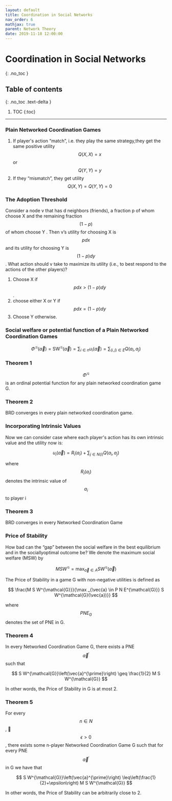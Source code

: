 ```yaml
---
layout: default
title: Coordination in Social Networks
nav_order: 6
mathjax: true
parent: Network Theory
date: 2019-11-18 12:00:00
---
```


# Coordination in Social Networks

{: .no_toc }

## Table of contents
{: .no_toc .text-delta }

1. TOC
{:toc}

---

### Plain Networked Coordination Games
1. If player's action “match”, i.e. they play the same strategy,they get the same positive utility $$Q(X, X) = x$$ or $$Q(Y, Y ) = y$$
2. If they “mismatch”, they get utility $$Q(X, Y ) = Q(Y, Y ) = 0$$

### The Adoption Threshold 

Consider a node v that has d neighbors (friends), a fraction p of whom choose X and the
remaining fraction $$(1 − p)$$ of whom choose Y . Then v’s utility for choosing X
is $$pdx$$ and its utility for choosing Y is $$(1−p)dy$$. What action should v take to
maximize its utility (i.e., to best respond to the actions of the other players)?

1. Choose X if $$pdx > (1 − p)dy$$.
2. choose either X or Y if $$pdx = (1 − p)dy$$ 
3. Choose Y otherwise.

### Social welfare or potential function of a Plain Networked Coordination Games

$$
\Phi^{\mathcal{G}}(\vec{a})=\mathrm{SW}^{\mathcal{G}}(\vec{a})=\sum_{i \in n} u_{i}(\vec{a}) =\sum_{(i, j) \in E} Q\left(a_{i}, a_{j}\right)
$$

### Theorem 1

$$\Phi^{\mathcal{G}}$$ is an ordinal potential function for any plain networked coordination game G.


### Theorem 2

BRD converges in every plain networked coordination game.

### Incorporating Intrinsic Values

Now we can consider case where each player's action has its own intrinsic value and the utility now is:

$$
u_{i}(\vec{a})=R_{i}\left(a_{i}\right)+\sum_{j \in N(i)} Q\left(a_{i}, a_{j}\right)
$$

where  $$R_{i}(a_{i})$$ denotes the intrinsic value of $$a_{i}$$ to player i

### Theorem 3

BRD converges in every Networked Coordination Game

### Price of Stability

How bad can the “gap” between the social welfare in the best equilibrium and in the sociallyoptimal outcome be? We denote the maximum social welfare (MSW) by 

$$
M S W^{\mathcal{G}}=\max _{\vec{a} \in A} S W^{\mathcal{G}}(\vec{a})
$$

The Price of Stability in a game G with non-negative
utilities is defined as

$$
\frac{M S W^{\mathcal{G}}}{\max _{\vec{a} \in P N E^{\mathcal{G}}} S W^{\mathcal{G}(\vec{a})}}
$$

where $$PNE_{G}$$ denotes the set of PNE in G.


### Theorem 4
In every Networked Coordination Game G, there exists a PNE $$\vec{a}^{\prime}$$
such that

$$
S W^{\mathcal{G}}\left(\vec{a}^{\prime}\right) \geq \frac{1}{2} M S W^{\mathcal{G}}
$$

In other words, the Price of Stability in G is at most 2.

### Theorem 5
For every $$n \in N$$, $$\epsilon > 0$$, there exists some n-player Networked
Coordination Game G such that for every PNE $$\vec{a}^{\prime}$$ in G we have that

$$
S W^{\mathcal{G}}\left(\vec{a}^{\prime}\right) \leq\left(\frac{1}{2}+\epsilon\right) M S W^{\mathcal{G}}
$$

In other words, the Price of Stability can be arbitrarily close to 2.